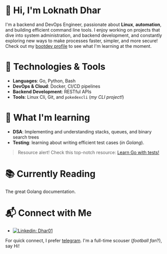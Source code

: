 # 👋 Hi, I'm Loknath Dhar

I'm a backend and DevOps Engineer, passionate about **Linux**, **automation**, and building efficient command line tools. I enjoy working on projects that dive into system administration, and backend development, and constantly exploring new ways to make processes faster, simpler, and more secure! Check out my [bootdev profile](https://www.boot.dev/u/dhar01) to see what I'm learning at the moment.

# 🔧 Technologies & Tools

- **Languages**: Go, Python, Bash
- **DevOps & Cloud**: Docker, CI/CD pipelines
- **Backend Development**: RESTful APIs
- **Tools**: Linux Cli, Git, and `pokedexcli` (*my CLI project!*)

# 🌱 What I'm learning

- **DSA**: Implementing and understanding stacks, queues, and binary search trees
- **Testing**: learning about writing efficient test cases (*in Golang*).

> Resource alert! Check this top-notch resource: [Learn Go with tests!](https://quii.gitbook.io/learn-go-with-tests)

# 📚 Currently Reading

The great Golang documentation.

# 📬 Connect with Me

- [![Linkedin: Dhar01](https://img.shields.io/badge/-Dhar01-0e76a8?style=flat-square&logo=Linkedin&logoColor=white&link=https://www.linkedin.com/in/dhar01/)](https://www.linkedin.com/in/dhar01/)

For quick connect, I prefer [telegram](https://t.me/Dhar01). I'm a full-time scouser (*football fan*?), say Hi!

<!--
**Dhar01/Dhar01** is a ✨ _special_ ✨ repository because its `README.md` (this file) appears on your GitHub profile.

Here are some ideas to get you started:

- 🔭 I’m currently working on ...
- 🌱 I’m currently learning ...
- 👯 I’m looking to collaborate on ...
- 🤔 I’m looking for help with ...
- 💬 Ask me about ...
- 📫 How to reach me: ...
- 😄 Pronouns: ...
- ⚡ Fun fact: ...

-->
